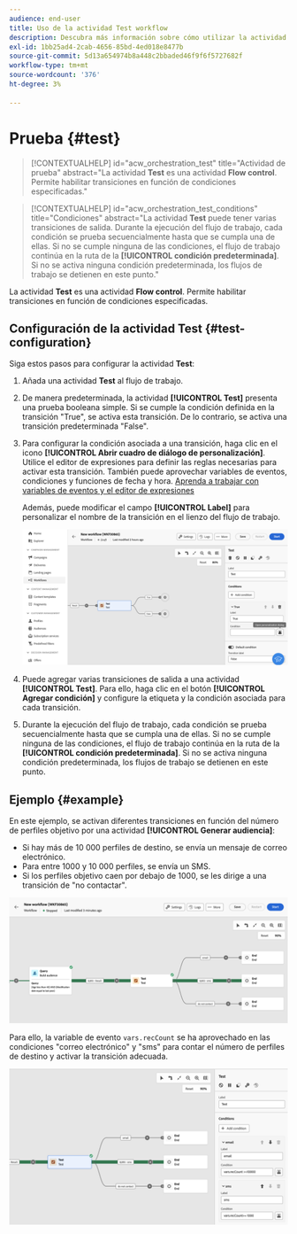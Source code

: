 ```yaml
---
audience: end-user
title: Uso de la actividad Test workflow
description: Descubra más información sobre cómo utilizar la actividad del flujo de trabajo Prueba
exl-id: 1bb25ad4-2cab-4656-85bd-4ed018e8477b
source-git-commit: 5d13a654974b8a448c2bbaded46f9f6f5727682f
workflow-type: tm+mt
source-wordcount: '376'
ht-degree: 3%

---
```


# Prueba {#test}

>[!CONTEXTUALHELP]
>id="acw_orchestration_test"
>title="Actividad de prueba"
>abstract="La actividad **Test** es una actividad **Flow control**. Permite habilitar transiciones en función de condiciones especificadas."

>[!CONTEXTUALHELP]
>id="acw_orchestration_test_conditions"
>title="Condiciones"
>abstract="La actividad **Test** puede tener varias transiciones de salida. Durante la ejecución del flujo de trabajo, cada condición se prueba secuencialmente hasta que se cumpla una de ellas. Si no se cumple ninguna de las condiciones, el flujo de trabajo continúa en la ruta de la **[!UICONTROL condición predeterminada]**. Si no se activa ninguna condición predeterminada, los flujos de trabajo se detienen en este punto."

La actividad **Test** es una actividad **Flow control**. Permite habilitar transiciones en función de condiciones especificadas.

## Configuración de la actividad Test {#test-configuration}

Siga estos pasos para configurar la actividad **Test**:

1. Añada una actividad **Test** al flujo de trabajo.

1. De manera predeterminada, la actividad **[!UICONTROL Test]** presenta una prueba booleana simple. Si se cumple la condición definida en la transición &quot;True&quot;, se activa esta transición. De lo contrario, se activa una transición predeterminada &quot;False&quot;.

1. Para configurar la condición asociada a una transición, haga clic en el icono **[!UICONTROL Abrir cuadro de diálogo de personalización]**. Utilice el editor de expresiones para definir las reglas necesarias para activar esta transición. También puede aprovechar variables de eventos, condiciones y funciones de fecha y hora. [Aprenda a trabajar con variables de eventos y el editor de expresiones](../event-variables.md)

   Además, puede modificar el campo **[!UICONTROL Label]** para personalizar el nombre de la transición en el lienzo del flujo de trabajo.

   ![](../assets/workflow-test-default.png)

1. Puede agregar varias transiciones de salida a una actividad **[!UICONTROL Test]**. Para ello, haga clic en el botón **[!UICONTROL Agregar condición]** y configure la etiqueta y la condición asociada para cada transición.

1. Durante la ejecución del flujo de trabajo, cada condición se prueba secuencialmente hasta que se cumpla una de ellas. Si no se cumple ninguna de las condiciones, el flujo de trabajo continúa en la ruta de la **[!UICONTROL condición predeterminada]**. Si no se activa ninguna condición predeterminada, los flujos de trabajo se detienen en este punto.

## Ejemplo {#example}

En este ejemplo, se activan diferentes transiciones en función del número de perfiles objetivo por una actividad **[!UICONTROL Generar audiencia]**:
* Si hay más de 10 000 perfiles de destino, se envía un mensaje de correo electrónico.
* Para entre 1000 y 10 000 perfiles, se envía un SMS.
* Si los perfiles objetivo caen por debajo de 1000, se les dirige a una transición de &quot;no contactar&quot;.

![](../assets/workflow-test-example.png)

Para ello, la variable de evento `vars.recCount` se ha aprovechado en las condiciones &quot;correo electrónico&quot; y &quot;sms&quot; para contar el número de perfiles de destino y activar la transición adecuada.

![](../assets/workflow-test-example-config.png)
